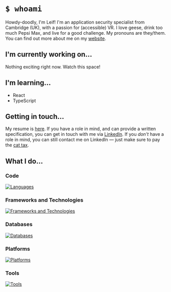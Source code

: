 # `$ whoami`

Howdy-doodly, I'm Leif! I'm an application security specialist from Cambridge (UK), with a passion for (accessible) VR. I love geese, drink too much Pepsi Max, and live for a good challenge. My pronouns are they/them. You can find out more about me on my [website](https://www.lwg.no/about).

## I'm currently working on...

Nothing exciting right now. Watch this space!

## I'm learning...

- React
- TypeScript

## Getting in touch...

My resume is [here](https://www.lwg.no/resume). If you have a role in mind, and can provide a written specification, you can get in touch with me via [LinkedIn](https://www.linkedin.com/in/championofgoats/). If you _don't_ have a role in mind, you can still contact me on LinkedIn — just make sure to pay the [cat tax](https://www.dictionary.com/e/pop-culture/cat-tax).

## What I do...

### Code

[![Languages](https://skillicons.dev/icons?i=cs,c,cpp,go,java,js,bash,kotlin,html,css,swift,php,cmake,md,powershell)](https://skillicons.dev)

### Frameworks and Technologies

[![Frameworks and Technologies](https://skillicons.dev/icons?i=unreal,unity,nodejs,dotnet,express,bootstrap,wasm)](https://skillicons.dev)

### Databases

[![Databases](https://skillicons.dev/icons?i=mysql,redis,sqlite)](https://skillicons.dev)

### Platforms

[![Platforms](https://skillicons.dev/icons?i=linux,docker,aws,azure)](https://skillicons.dev)

### Tools

[![Tools](https://skillicons.dev/icons?i=git,visualstudio,github,vim)](https://skillicons.dev)
